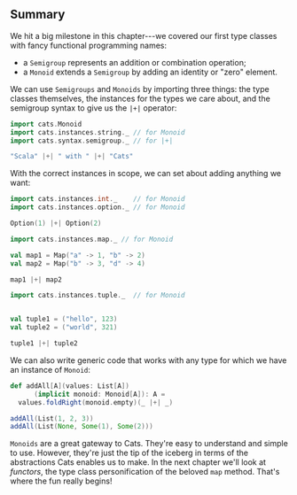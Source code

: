 ## Summary

We hit a big milestone in this chapter---we covered
our first type classes with fancy functional programming names:

 -  a `Semigroup` represents an addition or combination operation;
 -  a `Monoid` extends a `Semigroup` by adding an identity or "zero" element.

We can use `Semigroups` and `Monoids` by importing three things:
the type classes themselves, the instances for the types we care about,
and the semigroup syntax to give us the `|+|` operator:

```scala mdoc:silent
import cats.Monoid
import cats.instances.string._ // for Monoid
import cats.syntax.semigroup._ // for |+|
```

```scala mdoc
"Scala" |+| " with " |+| "Cats"
```

With the correct instances in scope,
we can set about adding anything we want:

```scala mdoc:silent
import cats.instances.int._    // for Monoid
import cats.instances.option._ // for Monoid
```

```scala mdoc
Option(1) |+| Option(2)
```

```scala mdoc:silent
import cats.instances.map._ // for Monoid

val map1 = Map("a" -> 1, "b" -> 2)
val map2 = Map("b" -> 3, "d" -> 4)
```

```scala mdoc
map1 |+| map2
```

```scala mdoc:silent
import cats.instances.tuple._  // for Monoid


val tuple1 = ("hello", 123)
val tuple2 = ("world", 321)
```

```scala mdoc
tuple1 |+| tuple2
```

We can also write generic code that works with any type
for which we have an instance of `Monoid`:

```scala mdoc:silent
def addAll[A](values: List[A])
      (implicit monoid: Monoid[A]): A =
  values.foldRight(monoid.empty)(_ |+| _)
```

```scala mdoc
addAll(List(1, 2, 3))
addAll(List(None, Some(1), Some(2)))
```

`Monoids` are a great gateway to Cats.
They're easy to understand and simple to use.
However, they're just the tip of the iceberg
in terms of the abstractions Cats enables us to make.
In the next chapter we'll look at *functors*,
the type class personification of the beloved `map` method.
That's where the fun really begins!
